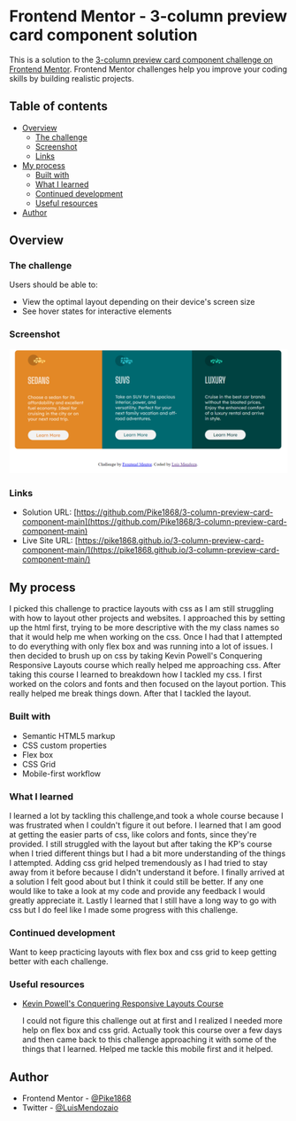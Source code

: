 # Frontend Mentor - 3-column preview card component solution

This is a solution to the [3-column preview card component challenge on Frontend Mentor](https://www.frontendmentor.io/challenges/3column-preview-card-component-pH92eAR2-). Frontend Mentor challenges help you improve your coding skills by building realistic projects. 

## Table of contents

- [Overview](#overview)
  - [The challenge](#the-challenge)
  - [Screenshot](#screenshot)
  - [Links](#links)
- [My process](#my-process)
  - [Built with](#built-with)
  - [What I learned](#what-i-learned)
  - [Continued development](#continued-development)
  - [Useful resources](#useful-resources)
- [Author](#author)



## Overview

### The challenge

Users should be able to:

- View the optimal layout depending on their device's screen size
- See hover states for interactive elements

### Screenshot

![](./images/3-col-cards-solution-img.png)

### Links

- Solution URL: [https://github.com/Pike1868/3-column-preview-card-component-main](https://github.com/Pike1868/3-column-preview-card-component-main)
- Live Site URL: [https://pike1868.github.io/3-column-preview-card-component-main/](https://pike1868.github.io/3-column-preview-card-component-main/)

## My process
I picked this challenge to practice layouts with css as I am still struggling with how to layout other projects and websites. I approached this by setting up the html first, trying to be more descriptive with the my class names so that it would help me when working on the css. Once I had that I attempted to do everything with only flex box and was running into a lot of issues. I then decided to brush up on css by taking Kevin Powell's Conquering Responsive Layouts course which really helped me approaching css. After taking this course I learned to breakdown how I tackled my css. I first worked on the colors and fonts and then focused on the layout portion. This really helped me break things down. After that I tackled the layout. 

### Built with

- Semantic HTML5 markup
- CSS custom properties
- Flex box
- CSS Grid
- Mobile-first workflow


### What I learned
I learned a lot by tackling this challenge,and took a whole course because I was frustrated when I couldn't figure it out before. I learned that I am good at getting the easier parts of css, like colors and fonts, since they're provided. I still struggled with the layout but after taking the KP's course when I tried different things but I had a bit more understanding of the things I attempted. Adding css grid helped tremendously as I had tried to stay away from it before because I didn't understand it before. I finally arrived at a solution I felt good about but I think it could still be better. If any one would like to take a look at my code and provide any feedback I would greatly appreciate it. Lastly I learned that I still have a long way to go with css but I do feel like I made some progress with this challenge.



### Continued development

Want to keep practicing layouts with flex box and css grid to keep getting better with each challenge.

### Useful resources

- [Kevin Powell's Conquering Responsive Layouts Course](https://courses.kevinpowell.co/)

  I could not figure this challenge out at first and I realized I needed more help on flex box and css grid. Actually took this course over a few days and then came back to this challenge approaching it with some of the things that I learned. Helped me tackle this mobile first and it helped.

## Author

- Frontend Mentor - [@Pike1868](https://www.frontendmentor.io/profile/Pike1868)
- Twitter - [@LuisMendozaio](https://twitter.com/LuisMendozaio)



